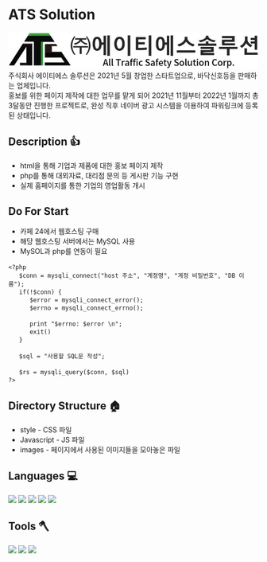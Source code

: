 # ATS Solution
<a href="http://atssolution.co.kr/" target="_blank"><img src="/images/로고.JPG" alt="atssolution 로고"></img></a><br/>
주식회사 에이티에스 솔루션은 2021년 5월 창업한 스타트업으로, 바닥신호등을 판매하는 업체입니다.   
홍보를 위한 페이지 제작에 대한 업무를 맡게 되어 2021년 11월부터 2022년 1월까지 총 3달동안 진행한 프로젝트로, 완성 직후 네이버 광고 시스템을 이용하여 파워링크에 등록된 상태입니다. 

## Description 👍
- html을 통해 기업과 제품에 대한 홍보 페이지 제작
- php를 통해 대외자료, 대리점 문의 등 게시판 기능 구현
- 실제 홈페이지를 통한 기업의 영업활동 개시

## Do For Start
- 카페 24에서 웹호스팅 구매
- 해당 웹호스팅 서버에서는 MySQL 사용
- MySOL과 php를 연동이 필요
```
<?php
   $conn = mysqli_connect("host 주소", "계정명", "계정 비밀번호", "DB 이름");
   if(!$conn) {
      $error = mysqli_connect_error();
      $errno = mysqli_connect_errno();
      
      print "$errno: $error \n";
      exit()
   }
   
   $sql = "사용할 SQL문 작성";
   
   $rs = mysqli_query($conn, $sql)
?>
```

## Directory Structure 🏠   
- style - CSS 파일   
- Javascript - JS 파일   
- images - 페이지에서 사용된 이미지들을 모아놓은 파일   


## Languages 💻    
<img src="https://img.shields.io/badge/-HTML5-%23E34F26?style=flat-square&logo=HTML5&logoColor=white"> <img src="https://img.shields.io/badge/-CSS3-%231572B6?style=flat-square&logo=CSS3&logoColor=white"> <img src="https://img.shields.io/badge/-JavaScript-%23F7DF1E?style=flat-square&logo=JavaScript&logoColor=black"> <img src="https://img.shields.io/badge/-MariaDB-%23003545?style=flat-square&logo=MariaDB&logocolor=%23003545"> <img src="https://img.shields.io/badge/-PHP-%23777BB4?style=flat-square&logo=PHP&logoColor=white">


## Tools 🪓   
<img src="https://img.shields.io/badge/-VisualStudioCode-%23007ACC?style=flat-square&logo=VisualStudioCode&logoColor=white" /> <img src="https://img.shields.io/badge/-FileZilla-%23BF0000?style=flat-square&logo=FileZilla&logoColor=white" /> <img src="https://img.shields.io/badge/-GitHub-%23181717?style=flat-square&logo=GitHub&logoColor=white" />


